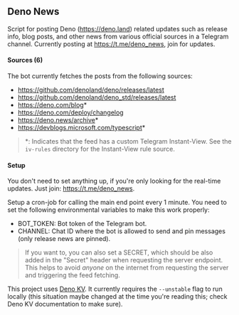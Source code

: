 ## Deno News

Script for posting Deno (https://deno.land) related updates such as release
info, blog posts, and other news from various official sources in a Telegram
channel. Currently posting at <https://t.me/deno_news>, join for updates.

#### Sources (6)

The bot currently fetches the posts from the following sources:

- <https://github.com/denoland/deno/releases/latest>
- <https://github.com/denoland/deno_std/releases/latest>
- <https://deno.com/blog>\*
- <https://deno.com/deploy/changelog>
- <https://deno.news/archive>\*
- <https://devblogs.microsoft.com/typescript>\*

> \*: Indicates that the feed has a custom Telegram Instant-View. See the
> `iv-rules` directory for the Instant-View rule source.

#### Setup

You don't need to set anything up, if you're only looking for the
real-time updates. Just join: <https://t.me/deno_news>.

Setup a cron-job for calling the main end point every 1 minute. You need to set
the following environmental variables to make this work properly:

- BOT_TOKEN: Bot token of the Telegram bot.
- CHANNEL: Chat ID where the bot is allowed to send and pin messages (only
  release news are pinned).

> If you want to, you can also set a SECRET, which should be also added in the
> "Secret" header when requesting the server endpoint. This helps to avoid
> _anyone_ on the internet from requesting the server and triggering the feed
> fetching.

This project uses [Deno KV](https://deno.com/manual/runtime/kv). It currently
requires the `--unstable` flag to run locally (this situation maybe changed at the time you're reading this; check
Deno KV documentation to make sure).
